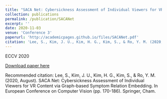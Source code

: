 ```yaml
---
title: "SACA Net: Cybersickness Assessment of Individual Viewers for VR Content via Graph-based Symptom Relation Embedding"
collection: publications
permalink: /publication/SACANet
excerpt: ''
date: 2020-11-03
venue: 'Conference 3'
paperurl: 'http://academicpages.github.io/files/SACANet.pdf'
citation: 'Lee, S., Kim, J. U., Kim, H. G., Kim, S., & Ro, Y. M. (2020, August). SACA Net: Cybersickness Assessment of Individual Viewers for VR Content via Graph-based Symptom Relation Embedding. In European Conference on Computer Vision (pp. 170-186). Springer, Cham.'
---
```

ECCV 2020

[Download paper here](http://academicpages.github.io/files/SACANet.pdf)

Recommended citation: Lee, S., Kim, J. U., Kim, H. G., Kim, S., & Ro, Y. M. (2020, August). SACA Net: Cybersickness Assessment of Individual Viewers for VR Content via Graph-based Symptom Relation Embedding. In European Conference on Computer Vision (pp. 170-186). Springer, Cham.
